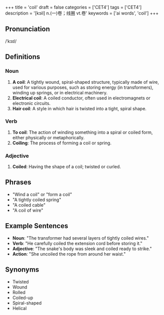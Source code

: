 +++
title = 'coil'
draft = false
categories = ['CET4']
tags = ['CET4']
description = '[kɔil] n.(一)卷；线圈 vt.卷'
keywords = ['ai words', 'coil']
+++

## Pronunciation
/ˈkɔɪl/

## Definitions
### Noun
1. **A coil**: A tightly wound, spiral-shaped structure, typically made of wire, used for various purposes, such as storing energy (in transformers), winding up springs, or in electrical machinery.
2. **Electrical coil**: A coiled conductor, often used in electromagnets or electronic circuits.
3. **Hair coil**: A style in which hair is twisted into a tight, spiral shape.

### Verb
1. **To coil**: The action of winding something into a spiral or coiled form, either physically or metaphorically.
2. **Coiling**: The process of forming a coil or spring.

### Adjective
1. **Coiled**: Having the shape of a coil; twisted or curled.

## Phrases
- "Wind a coil" or "form a coil"
- "A tightly coiled spring"
- "A coiled cable"
- "A coil of wire"

## Example Sentences
- **Noun**: "The transformer had several layers of tightly coiled wires."
- **Verb**: "He carefully coiled the extension cord before storing it."
- **Adjective**: "The snake's body was sleek and coiled ready to strike."
- **Action**: "She uncoiled the rope from around her waist."

## Synonyms
- Twisted
- Wound
- Rolled
- Coiled-up
- Spiral-shaped
- Helical
